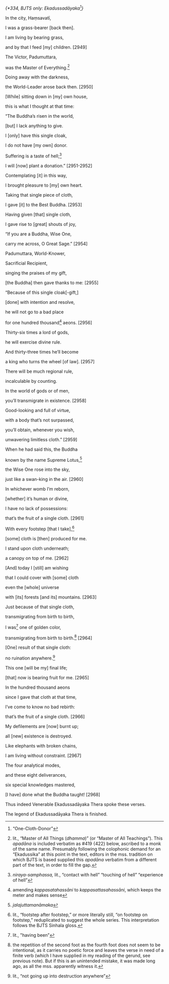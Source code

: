 *{\*334, BJTS only: Ekadussadāyaka*[^1]*}*

In the city, Haṃsavatī,

I was a grass-bearer \[back then\].

I am living by bearing grass,

and by that I feed \[my\] children. \[2949\]

The Victor, Padumuttara,

was the Master of Everything.[^2]

Doing away with the darkness,

the World-Leader arose back then. \[2950\]

\[While\] sitting down in \[my\] own house,

this is what I thought at that time:

“The Buddha’s risen in the world,

\[but\] I lack anything to give.

I \[only\] have this single cloak,

I do not have \[my own\] donor.

Suffering is a taste of hell;[^3]

I will \[now\] plant a donation.” \[2951-2952\]

Contemplating \[it\] in this way,

I brought pleasure to \[my\] own heart.

Taking that single piece of cloth,

I gave \[it\] to the Best Buddha. \[2953\]

Having given \[that\] single cloth,

I gave rise to \[great\] shouts of joy,

“If you are a Buddha, Wise One,

carry me across, O Great Sage.” \[2954\]

Padumuttara, World-Knower,

Sacrificial Recipient,

singing the praises of my gift,

\[the Buddha\] then gave thanks to me: \[2955\]

“Because of this single cloak\[-gift,\]

\[done\] with intention and resolve,

he will not go to a bad place

for one hundred thousand[^4] aeons. \[2956\]

Thirty-six times a lord of gods,

he will exercise divine rule.

And thirty-three times he’ll become

a king who turns the wheel \[of law\]. \[2957\]

There will be much regional rule,

incalculable by counting.

In the world of gods or of men,

you’ll transmigrate in existence. \[2958\]

Good-looking and full of virtue,

with a body that’s not surpassed,

you’ll obtain, whenever you wish,

unwavering limitless cloth.” \[2959\]

When he had said this, the Buddha

known by the name Supreme Lotus,[^5]

the Wise One rose into the sky,

just like a swan-king in the air. \[2960\]

In whichever womb I’m reborn,

\[whether\] it’s human or divine,

I have no lack of possessions:

that’s the fruit of a single cloth. \[2961\]

With every footstep \[that I take\],[^6]

\[some\] cloth is \[then\] produced for me.

I stand upon cloth underneath;

a canopy on top of me. \[2962\]

\[And\] today I \[still\] am wishing

that I could cover with \[some\] cloth

even the \[whole\] universe

with \[its\] forests \[and its\] mountains. \[2963\]

Just because of that single cloth,

transmigrating from birth to birth,

I was[^7] one of golden color,

transmigrating from birth to birth.[^8] \[2964\]

\[One\] result of that single cloth:

no ruination anywhere.[^9]

This one \[will be my\] final life;

\[that\] now is bearing fruit for me. \[2965\]

In the hundred thousand aeons

since I gave that cloth at that time,

I’ve come to know no bad rebirth:

that’s the fruit of a single cloth. \[2966\]

My defilements are \[now\] burnt up;

all \[new\] existence is destroyed.

Like elephants with broken chains,

I am living without constraint. \[2967\]

The four analytical modes,

and these eight deliverances,

six special knowledges mastered,

\[I have\] done what the Buddha taught! \[2968\]

Thus indeed Venerable Ekadussadāyaka Thera spoke these verses.

The legend of Ekadussadāyaka Thera is finished.

[^1]: “One-Cloth-Donor”

[^2]: lit., “Master of All Things (*dhamma*)” (or “Master of All
    Teachings”). This *apadāna* is included verbatim as \#419 {422}
    below, ascribed to a monk of the same name. Presumably following the
    colophonic demand for an “Ekadussika” at this point in the text,
    editors in the mss. tradition on which BJTS is based supplied this
    *apadāna* verbatim from a different part of the text, in order to
    fill the gap.

[^3]: *niraya-samphassa,* lit., “contact with hell” “touching of hell”
    “experience of hell”

[^4]: amending *kappasatahassāni* to *kappasattasahassāni*, which keeps
    the meter and makes sense

[^5]: *jalajuttamanāmaka*

[^6]: lit., “footstep after footstep,” or more literally still, “on
    footstep on footstep,” reduplicated to suggest the whole series.
    This interpretation follows the BJTS Sinhala gloss.

[^7]: lit., "having been”

[^8]: the repetition of the second foot as the fourth foot does not seem
    to be intentional, as it carries no poetic force and leaves the
    verse in need of a finite verb (which I have supplied in my reading
    of the gerund, see previous note). But if this is an unintended
    mistake, it was made long ago, as all the mss. apparently witness
    it.

[^9]: lit., “not going up into destruction anywhere”
